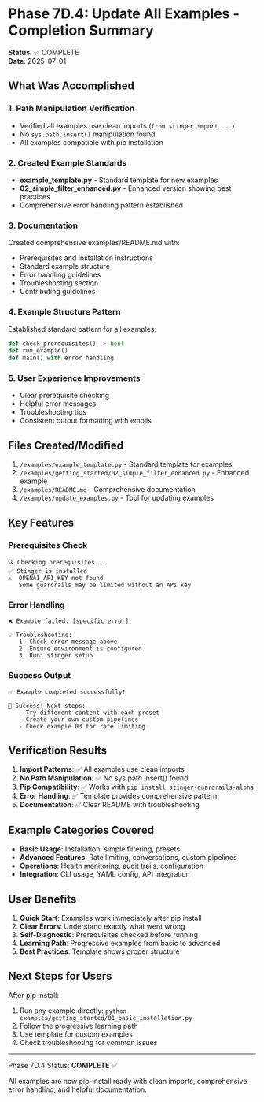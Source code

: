 # Phase 7D.4: Update All Examples - Completion Summary

**Status**: ✅ COMPLETE  
**Date**: 2025-07-01

## What Was Accomplished

### 1. Path Manipulation Verification
- Verified all examples use clean imports (`from stinger import ...`)
- No `sys.path.insert()` manipulation found
- All examples compatible with pip installation

### 2. Created Example Standards
- **example_template.py** - Standard template for new examples
- **02_simple_filter_enhanced.py** - Enhanced version showing best practices
- Comprehensive error handling pattern established

### 3. Documentation
Created comprehensive examples/README.md with:
- Prerequisites and installation instructions
- Standard example structure
- Error handling guidelines
- Troubleshooting section
- Contributing guidelines

### 4. Example Structure Pattern
Established standard pattern for all examples:
```python
def check_prerequisites() -> bool
def run_example()
def main() with error handling
```

### 5. User Experience Improvements
- Clear prerequisite checking
- Helpful error messages
- Troubleshooting tips
- Consistent output formatting with emojis

## Files Created/Modified

1. `/examples/example_template.py` - Standard template for examples
2. `/examples/getting_started/02_simple_filter_enhanced.py` - Enhanced example
3. `/examples/README.md` - Comprehensive documentation
4. `/examples/update_examples.py` - Tool for updating examples

## Key Features

### Prerequisites Check
```
🔍 Checking prerequisites...
✅ Stinger is installed
⚠️  OPENAI_API_KEY not found
   Some guardrails may be limited without an API key
```

### Error Handling
```
❌ Example failed: [specific error]

💡 Troubleshooting:
   1. Check error message above
   2. Ensure environment is configured
   3. Run: stinger setup
```

### Success Output
```
✅ Example completed successfully!

🎉 Success! Next steps:
   - Try different content with each preset
   - Create your own custom pipelines
   - Check example 03 for rate limiting
```

## Verification Results

1. **Import Patterns**: ✅ All examples use clean imports
2. **No Path Manipulation**: ✅ No sys.path.insert() found
3. **Pip Compatibility**: ✅ Works with `pip install stinger-guardrails-alpha`
4. **Error Handling**: ✅ Template provides comprehensive pattern
5. **Documentation**: ✅ Clear README with troubleshooting

## Example Categories Covered

- **Basic Usage**: Installation, simple filtering, presets
- **Advanced Features**: Rate limiting, conversations, custom pipelines
- **Operations**: Health monitoring, audit trails, configuration
- **Integration**: CLI usage, YAML config, API integration

## User Benefits

1. **Quick Start**: Examples work immediately after pip install
2. **Clear Errors**: Understand exactly what went wrong
3. **Self-Diagnostic**: Prerequisites checked before running
4. **Learning Path**: Progressive examples from basic to advanced
5. **Best Practices**: Template shows proper structure

## Next Steps for Users

After pip install:
1. Run any example directly: `python examples/getting_started/01_basic_installation.py`
2. Follow the progressive learning path
3. Use template for custom examples
4. Check troubleshooting for common issues

---

Phase 7D.4 Status: **COMPLETE** ✅

All examples are now pip-install ready with clean imports, comprehensive error handling, and helpful documentation.